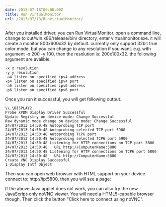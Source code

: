 ```yaml
---
date: 2013-07-18T00:00:00Z
title: Run VirtualMonitor
url: /2013/07/18/RunVirtualMonitor/
---
```


After you installed driver, you can Run VirtualMonitor. open a command line, change to out/win.x86/release/bin/ directory, enter virtualmonitor.exe. it will create a monitor 800x600x32 by default. currently only support 32bit true color mode. but you can change to any resolution if you want. e.g. with argument -x 200 -y 100, then the resolution is: 200x100x32. the following argument are avalible.

    -x x resolution
    -y y resolution
    -a4 listen on specified ipv4 address
    -p4 listen on specified ipv4 port
    -a6 listen on specified ipv6 address
    -p6 listen on specified ipv6 port

Once you run it successful, you will get following output. 

    \\.\DISPLAY2
    Probe XPDM Display Driver Successful
    Update Registry on device mode: Change Successful
    Raw dynamic mode change on device mode: Change Successful
    24/07/2013 14:50:48 Autoprobing TCP port
    24/07/2013 14:50:48 Autoprobing selected TCP port 5900
    24/07/2013 14:50:48 Autoprobing TCP6 port
    24/07/2013 14:50:48 Autoprobing selected TCP6 port 5900
    24/07/2013 14:50:48 Listening for HTTP connections on TCP port 5800
    24/07/2013 14:50:48   URL http://ComputerName:5800
    24/07/2013 14:50:48 Listening for HTTP connections on TCP6 port 5800
    24/07/2013 14:50:48   URL http://ComputerName:5800
    Create VNC Display Successful
    1 Display Intf Object

Then you can open web browser with HTML support on your device. connect to: http://ip:5800, then you will see a page:

If the above Java applet does not work, you can also try the new JavaScript-only noVNC viewer. You will need a HTML5-capable browser though. 
Then click the button "Click here to connect using noVNC".
